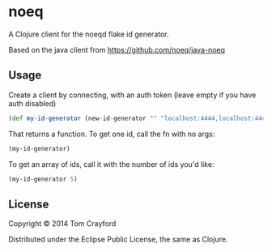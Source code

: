 # noeq

A Clojure client for the noeqd flake id generator.

Based on the java client from https://github.com/noeq/java-noeq

## Usage

Create a client by connecting, with an auth token (leave empty if you have auth disabled)

```clojure
(def my-id-generator (new-id-generator "" "localhost:4444,localhost:4445"))
```

That returns a function. To get one id, call the fn with no args:

```clojure
(my-id-generator)
```

To get an array of ids, call it with the number of ids you'd like:

```clojure
(my-id-generator 5)
```

## License

Copyright © 2014 Tom Crayford

Distributed under the Eclipse Public License, the same as Clojure.
